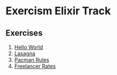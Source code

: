 # Exercism Elixir Track

## Exercises

1. [Hello World](/apps/hello_world/)
2. [Lasagna](/apps/lasagna/)
3. [Pacman Rules](/apps/rules/)
4. [Freelancer Rates](/apps/freelancer_rates/)
